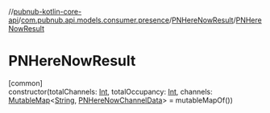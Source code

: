 //[pubnub-kotlin-core-api](../../../index.md)/[com.pubnub.api.models.consumer.presence](../index.md)/[PNHereNowResult](index.md)/[PNHereNowResult](-p-n-here-now-result.md)

# PNHereNowResult

[common]\
constructor(totalChannels: [Int](https://kotlinlang.org/api/core/kotlin-stdlib/kotlin/-int/index.html), totalOccupancy: [Int](https://kotlinlang.org/api/core/kotlin-stdlib/kotlin/-int/index.html), channels: [MutableMap](https://kotlinlang.org/api/core/kotlin-stdlib/kotlin.collections/-mutable-map/index.html)&lt;[String](https://kotlinlang.org/api/core/kotlin-stdlib/kotlin/-string/index.html), [PNHereNowChannelData](../-p-n-here-now-channel-data/index.md)&gt; = mutableMapOf())
